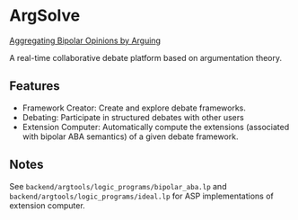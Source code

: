 # ArgSolve
[Aggregating Bipolar Opinions by Arguing](Charles_Dickie___Final_Report.pdf)

A real-time collaborative debate platform based on argumentation theory.

## Features
- Framework Creator: Create and explore debate frameworks.
- Debating: Participate in structured debates with other users
- Extension Computer: Automatically compute the extensions (associated with bipolar ABA semantics) of a given debate framework.


## Notes
See `backend/argtools/logic_programs/bipolar_aba.lp` and `backend/argtools/logic_programs/ideal.lp` for ASP implementations of extension computer.
